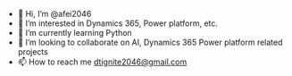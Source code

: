 - 👋 Hi, I’m @afei2046
- 👀 I’m interested in Dynamics 365, Power platform, etc.
- 🌱 I’m currently learning Python
- 💞️ I’m looking to collaborate on AI, Dynamics 365 Power platform related projects
- 📫 How to reach me dtignite2046@gmail.com

<!---
afei2046/afei2046 is a ✨ special ✨ repository because its `README.md` (this file) appears on your GitHub profile.
You can click the Preview link to take a look at your changes.
--->
